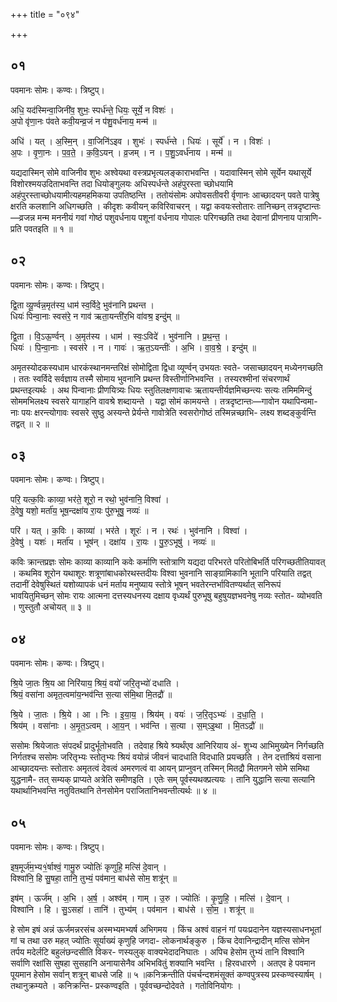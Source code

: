+++
title = "०९४"

+++


## ०१
पवमानः सोमः। कण्वः। त्रिष्टुप्।

अधि॒ यद॑स्मिन्वा॒जिनी॑व॒ शुभः॒ स्पर्ध॑न्ते॒ धियः॒ सूर्ये॒ न विशः॑ ।  
अ॒पो वृ॑णा॒नः प॑वते कवी॒यन्व्र॒जं न प॑शु॒वर्ध॑नाय॒ मन्म॑ ॥

अधि॑ । यत् । अ॒स्मि॒न् । वा॒जिनि॑ऽइव । शुभः॑ । स्पर्ध॑न्ते । धियः॑ । सूर्ये॑ । न । विशः॑ ।  
अ॒पः । वृ॒णा॒नः । प॒व॒ते॒ । क॒वि॒ऽयन् । व्र॒जम् । न । प॒शु॒ऽवर्ध॑नाय । मन्म॑ ॥

यद्यदास्मिन् सोमे वाजिनीव शुभः अश्वेयथा वस्त्रप्रभृत्यलङ्काराभवन्ति । यदावास्मिन् सोमे सूर्येन यथासूर्ये विशोरश्मयउदिताभवन्ति तदा धियोङ्गुलयः अधिस्पर्धन्ते अहंपुरस्ता च्छोधयामि अहंपुरस्ताच्छोधयामीत्यहमहमिकया उपतिष्ठन्ति । ततोयंसोमः अपोवसतीवरी र्वृणानः आच्छादयन् पवते पात्रेषु क्षरति कलशानि अधिगच्छति । कीदृशः कवीयन् कविरिवाचरन् । यद्वा कवयःस्तोतारः तानिच्छन् तत्रदृष्टान्तः—व्रजन्न मन्म मननीयं गवां गोष्ठं पशुवर्धनाय पशूनां वर्धनाय गोपालः परिगच्छति तथा देवानां प्रीणनाय पात्राणि- प्रति पवतइति ॥ १ ॥

## ०२
पवमानः सोमः। कण्वः। त्रिष्टुप्।

द्वि॒ता व्यू॒र्ण्वन्न॒मृत॑स्य॒ धाम॑ स्व॒र्विदे॒ भुव॑नानि प्रथन्त ।  
धियः॑ पिन्वा॒नाः स्वस॑रे॒ न गाव॑ ऋता॒यन्ती॑र॒भि वा॑वश्र॒ इन्दु॑म् ॥

द्वि॒ता । वि॒ऽऊ॒र्ण्वन् । अ॒मृत॑स्य । धाम॑ । स्वः॒ऽविदे॑ । भुव॑नानि । प्र॒थ॒न्त॒ ।  
धियः॑ । पि॒न्वा॒नाः । स्वस॑रे । न । गावः॑ । ऋ॒त॒ऽयन्तीः॑ । अ॒भि । वा॒व॒श्रे॒ । इन्दु॑म् ॥

अमृतस्योदकस्यधाम धारकंस्थानमन्तरिक्षं सोमोद्विता द्विधा व्यूर्ण्वन् उभयतः स्वते- जसाच्छादयन् मध्येनगच्छति । ततः स्वर्विदे सर्वज्ञाय तस्मै सोमाय भुवनानि प्रथन्त विस्तीर्णानिभवन्ति । तस्यरश्मीनां संचरणार्थं प्रथन्तइत्यर्थः । अथ पिन्वानाः प्रीणयित्र्यः धियः स्तुतिलक्षणावाचः ऋतायन्तीर्यज्ञमिच्छन्त्यः सत्यः तमिममिन्दुं सोममभिलक्ष्य स्वसरे यागाहनि वावश्रे शब्दायन्ते । यद्वा सोमं कामयन्ते । तत्रदृष्टान्तः—गावोन यथापिन्वमा- नाः पयः क्षरन्त्योगावः स्वसरे सुष्ठु अस्यन्ते प्रेर्यन्ते गावोत्रेति स्वसरोगोष्ठं तस्मिन्नच्छाभि- लक्ष्य शब्दङ्कुर्वन्ति तद्वत् ॥ २ ॥

## ०३
पवमानः सोमः। कण्वः। त्रिष्टुप्।

परि॒ यत्क॒विः काव्या॒ भर॑ते॒ शूरो॒ न रथो॒ भुव॑नानि॒ विश्वा॑ ।  
दे॒वेषु॒ यशो॒ मर्ता॑य॒ भूष॒न्दक्षा॑य रा॒यः पु॑रु॒भूषु॒ नव्यः॑ ॥

परि॑ । यत् । क॒विः । काव्या॑ । भर॑ते । शूरः॑ । न । रथः॑ । भुव॑नानि । विश्वा॑ ।  
दे॒वेषु॑ । यशः॑ । मर्ता॑य । भूष॑न् । दक्षा॑य । रा॒यः । पु॒रु॒ऽभूषु॑ । नव्यः॑ ॥

कविः क्रान्तप्रज्ञः सोमः काव्या काव्यानि कवेः कर्माणि स्तोत्राणि यद्यदा परिभरते परितोबिभर्ति परिगच्छतीतियावत् । कथमिव शूरोन यथाशूरः शत्रूणांबाधकोरथस्तदीयः विश्वा भुवनानि साङ्ग्रामिकानि भूतानि परियाति तद्वत् तदानीं देवेषुस्थितं यशोव्यापकं धनं मर्ताय मनुष्याय स्तोत्रे भूषन् भवतेरन्तर्भावितण्यर्थात् सनिरूपं भावयितुमिच्छन् सोमः रायः आत्मना दत्तस्यधनस्य दक्षाय वृध्यर्थं पुरुभूषु बहुषुयज्ञभवनेषु नव्यः स्तोत- व्योभवति । णुस्तुतौ अचोयत् ॥ ३ ॥

## ०४
पवमानः सोमः। कण्वः। त्रिष्टुप्।

श्रि॒ये जा॒तः श्रि॒य आ निरि॑याय॒ श्रियं॒ वयो॑ जरि॒तृभ्यो॑ दधाति ।  
श्रियं॒ वसा॑ना अमृत॒त्वमा॑य॒न्भव॑न्ति स॒त्या स॑मि॒था मि॒तद्रौ॑ ॥

श्रि॒ये । जा॒तः । श्रि॒ये । आ । निः । इ॒या॒य॒ । श्रिय॑म् । वयः॑ । ज॒रि॒तृऽभ्यः॑ । द॒धा॒ति॒ ।  
श्रिय॑म् । वसा॑नाः । अ॒मृ॒त॒ऽत्वम् । आ॒य॒न् । भव॑न्ति । स॒त्या । स॒म्ऽइ॒था । मि॒तऽद्रौ॑ ॥

ससोमः श्रियेजातः संपदर्थं प्रादुर्भूतोभवति । तदेवाह श्रिये श्र्यर्थंएव आनिरियाय अं- शुभ्य आभिमुख्येन निर्गच्छति निर्गतश्च ससोमः जरितृभ्यः स्तोतृभ्यः श्रियं वयोन्नं जीवनं चादधाति विदधाति प्रयच्छति । तेन दत्तांश्रियं वसाना आच्छादयन्तः स्तोतारः अमृतत्वं देवत्वं अमरणत्वं वा आयन् प्राप्नुवन् तस्मिन् मितद्रौ मितगमने सोमे समिथा युद्धनामै- तत् सम्यक् प्राप्यते अत्रेति समीणइति । एतेः सम् पूर्वस्यथक्प्रत्ययः । तानि युद्धानि सत्या सत्यानि यथार्थानिभवन्ति नतुवितथानि तेनसोमेन पराजितानिभवन्तीत्यर्थः ॥ ४ ॥

## ०५
पवमानः सोमः। कण्वः। त्रिष्टुप्।

इष॒मूर्ज॑म॒भ्य१॒॑र्षाश्वं॒ गामु॒रु ज्योतिः॑ कृणुहि॒ मत्सि॑ दे॒वान् ।  
विश्वा॑नि॒ हि सु॒षहा॒ तानि॒ तुभ्यं॒ पव॑मान॒ बाध॑से सोम॒ शत्रू॑न् ॥

इष॑म् । ऊर्ज॑म् । अ॒भि । अ॒र्ष॒ । अश्व॑म् । गाम् । उ॒रु । ज्योतिः॑ । कृ॒णु॒हि॒ । मत्सि॑ । दे॒वान् ।  
विश्वा॑नि । हि । सु॒ऽसहा॑ । तानि॑ । तुभ्य॑म् । पव॑मान । बाध॑से । सो॒म॒ । शत्रू॑न् ॥

हे सोम इषं अन्नं ऊर्जमन्नरसंच अस्मभ्यमभ्यर्ष अभिगमय । किंच अश्वं वाहनं गां पयःप्रदानेन यज्ञस्यसाधनभूतां गां च तथा उरु महत् ज्योतिः सूर्याख्यं कृणुहि जगदा- लोकनार्थङ्कुरु । किंच देवानिन्द्रादीन् मत्सि सोमेन तर्पय मदेर्लटि बहुलंछन्दसीति विकर- णस्यलुक् वाक्यभेदादनिघातः । अपिच हेसोम तुभ्यं तानि विश्वानि सर्वाणि रक्षांसि सुषहा सुसहानि अनायासेनैव अभिभवितुं शक्यानि भवन्ति । हिरवधारणे । अतएव हे पवमान पूयमान हेसोम सर्वान् शत्रून् बाधसे जहि ॥ ५ ॥कनिक्रन्तीति पंचर्चन्दशमंसूक्तं कण्वपुत्रस्य प्रस्कण्वस्यार्षम् । तथानुक्रम्यते । कनिक्रन्ति- प्रस्कण्वइति । पूर्ववच्छन्दोदेवते । गतोविनियोगः ।